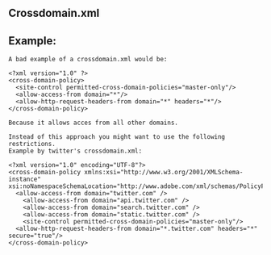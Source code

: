 Crossdomain.xml
-------

## Example:


	A bad example of a crossdomain.xml would be:

	<?xml version="1.0" ?>
	<cross-domain-policy>
	  <site-control permitted-cross-domain-policies="master-only"/>
	  <allow-access-from domain="*"/>
	  <allow-http-request-headers-from domain="*" headers="*"/>
	</cross-domain-policy>

	Because it allows acces from all other domains.

	Instead of this approach you might want to use the following restrictions.
	Example by twitter's crossdomain.xml:

	<?xml version="1.0" encoding="UTF-8"?>
	<cross-domain-policy xmlns:xsi="http://www.w3.org/2001/XMLSchema-instance" xsi:noNamespaceSchemaLocation="http://www.adobe.com/xml/schemas/PolicyFile.xsd">
	  <allow-access-from domain="twitter.com" />
		<allow-access-from domain="api.twitter.com" />
		<allow-access-from domain="search.twitter.com" />
		<allow-access-from domain="static.twitter.com" />
		<site-control permitted-cross-domain-policies="master-only"/>
	  <allow-http-request-headers-from domain="*.twitter.com" headers="*" secure="true"/>
	</cross-domain-policy>
